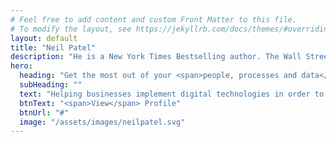 ```yaml
---
# Feel free to add content and custom Front Matter to this file.
# To modify the layout, see https://jekyllrb.com/docs/themes/#overriding-theme-defaults
layout: default
title: "Neil Patel"
description: "He is a New York Times Bestselling author. The Wall Street Journal calls him a top influencer on the web, Forbes says he is one of the top ..."
hero:
  heading: "Get the most out of your <span>people, processes and data</span>"
  subHeading: ""
  text: "Helping businesses implement digital technologies in order to scale, reduce costs, optimize operations, and improve customer experiences."
  btnText: "<span>View</span> Profile"
  btnUrl: "#"
  image: "/assets/images/neilpatel.svg"
---
```


